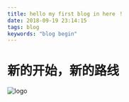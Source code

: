 ```yaml
---
title: hello my first blog in here ！
date: 2018-09-19 23:14:15
tags: blog
keywords: "blog begin"
---
```


# 新的开始，新的路线

<fancybox>![logo](https://img.vim-cn.com/bb/db444be0b7fda59c69d5c64167f9668b0b66bd.png)</fancybox>